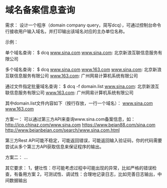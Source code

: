 # 域名备案信息查询

需求：
设计一个程序（domain company query，简写dcq），可通过控制台命令行接收用户输入域名，并打印输出该域名对应的主办单位名称。

示例：

单个域名查询：
$ dcq www.sina.com
www.sina.com: 北京新浪互联信息服务有限公司

多个域名查询：
$ dcq www.sina.com www.163.com
www.sina.com: 北京新浪互联信息服务有限公司
www.163.com: 广州网易计算机系统有限公司

通过文件指定批量域名查询：
$ dcq -f domain.list
www.sina.com: 北京新浪互联信息服务有限公司
www.163.com: 广州网易计算机系统有限公司

其中domain.list文件内容如下（按行存放，一行一个域名）：
www.sina.com
www.163.com

方案一：
可以通过第三方API来查询www.sina.com备案信息，如：
http://icp.chinaz.com/www.sina.com
https://www.beian88.com/sina.com
http://www.beianbeian.com/search/www.sina.com.html

第三方Rest API可能不稳定，可能返回错误，可能返回输入验证码，你的代码需要尝试从多个第三方API获取信息来保证程序的输出。

方案二：
...


其它要求：
1，健壮性：尽可能考虑过程中可能出现的异常，比如严格的错误检查，有备用方案
2，可测试性、调试性：合理地记录日志，比如完善日志输出，中间数据输出